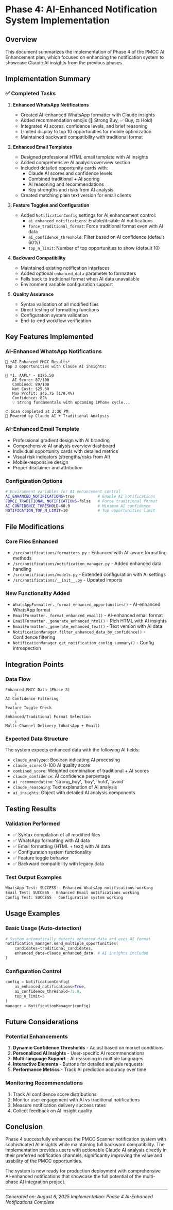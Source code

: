 # Phase 4: AI-Enhanced Notification System Implementation

## Overview

This document summarizes the implementation of Phase 4 of the PMCC AI Enhancement plan, which focused on enhancing the notification system to showcase Claude AI insights from the previous phases.

## Implementation Summary

### ✅ Completed Tasks

1. **Enhanced WhatsApp Notifications**
   - Created AI-enhanced WhatsApp formatter with Claude insights
   - Added recommendation emojis (🚀 Strong Buy, ✅ Buy, ⚖️ Hold)
   - Integrated AI scores, confidence levels, and brief reasoning
   - Limited display to top 10 opportunities for mobile optimization
   - Maintained backward compatibility with traditional format

2. **Enhanced Email Templates**
   - Designed professional HTML email template with AI insights
   - Added comprehensive AI analysis overview section
   - Included detailed opportunity cards with:
     - Claude AI scores and confidence levels
     - Combined traditional + AI scoring
     - AI reasoning and recommendations
     - Key strengths and risks from AI analysis
   - Created matching plain text version for email clients

3. **Feature Toggles and Configuration**
   - Added `NotificationConfig` settings for AI enhancement control:
     - `ai_enhanced_notifications`: Enable/disable AI notifications
     - `force_traditional_format`: Force traditional format even with AI data
     - `ai_confidence_threshold`: Filter based on AI confidence (default 60%)
     - `top_n_limit`: Number of top opportunities to show (default 10)

4. **Backward Compatibility**
   - Maintained existing notification interfaces
   - Added optional `enhanced_data` parameter to formatters
   - Falls back to traditional format when AI data unavailable
   - Environment variable configuration support

5. **Quality Assurance**
   - Syntax validation of all modified files
   - Direct testing of formatting functions
   - Configuration system validation
   - End-to-end workflow verification

## Key Features Implemented

### AI-Enhanced WhatsApp Notifications
```
🤖 *AI-Enhanced PMCC Results*
Top 3 opportunities with Claude AI insights:

🚀 *1. AAPL* - $175.50
   AI Score: 87/100
   Combined: 89/100
   Net Cost: $25.50
   Max Profit: $45.75 (179.4%)
   Confidence: 82%
   💡 Strong fundamentals with upcoming iPhone cycle...

⏰ Scan completed at 2:30 PM
🤖 Powered by Claude AI + Traditional Analysis
```

### AI-Enhanced Email Template
- Professional gradient design with AI branding
- Comprehensive AI analysis overview dashboard
- Individual opportunity cards with detailed metrics
- Visual risk indicators (strengths/risks from AI)
- Mobile-responsive design
- Proper disclaimer and attribution

### Configuration Options
```bash
# Environment variables for AI enhancement control
AI_ENHANCED_NOTIFICATIONS=true          # Enable AI notifications
FORCE_TRADITIONAL_NOTIFICATIONS=false   # Force traditional format
AI_CONFIDENCE_THRESHOLD=60.0            # Minimum AI confidence
NOTIFICATION_TOP_N_LIMIT=10             # Top opportunities limit
```

## File Modifications

### Core Files Enhanced
- `/src/notifications/formatters.py` - Enhanced with AI-aware formatting methods
- `/src/notifications/notification_manager.py` - Added enhanced data handling
- `/src/notifications/models.py` - Extended configuration with AI settings
- `/src/notifications/__init__.py` - Updated imports

### New Functionality Added
- `WhatsAppFormatter._format_enhanced_opportunities()` - AI-enhanced WhatsApp format
- `EmailFormatter._format_enhanced_email()` - AI-enhanced email format
- `EmailFormatter._generate_enhanced_html()` - Rich HTML with AI insights
- `EmailFormatter._generate_enhanced_text()` - Text version with AI data
- `NotificationManager.filter_enhanced_data_by_confidence()` - Confidence filtering
- `NotificationManager.get_notification_config_summary()` - Config introspection

## Integration Points

### Data Flow
```
Enhanced PMCC Data (Phase 3) 
    ↓
AI Confidence Filtering
    ↓
Feature Toggle Check
    ↓
Enhanced/Traditional Format Selection
    ↓
Multi-Channel Delivery (WhatsApp + Email)
```

### Expected Data Structure
The system expects enhanced data with the following AI fields:
- `claude_analyzed`: Boolean indicating AI processing
- `claude_score`: 0-100 AI quality score
- `combined_score`: Weighted combination of traditional + AI scores
- `claude_confidence`: AI confidence percentage
- `ai_recommendation`: 'strong_buy', 'buy', 'hold', 'avoid'
- `claude_reasoning`: Text explanation of AI analysis
- `ai_insights`: Object with detailed AI analysis components

## Testing Results

### Validation Performed
- ✅ Syntax compilation of all modified files
- ✅ WhatsApp formatting with AI data
- ✅ Email formatting (HTML + text) with AI data
- ✅ Configuration system functionality
- ✅ Feature toggle behavior
- ✅ Backward compatibility with legacy data

### Test Output Examples
```bash
WhatsApp Test: SUCCESS - Enhanced WhatsApp notifications working
Email Test: SUCCESS - Enhanced Email notifications working  
Config Test: SUCCESS - Configuration system working
```

## Usage Examples

### Basic Usage (Auto-detection)
```python
# System automatically detects enhanced data and uses AI format
notification_manager.send_multiple_opportunities(
    candidates=traditional_candidates,
    enhanced_data=claude_enhanced_data  # AI insights included
)
```

### Configuration Control
```python
config = NotificationConfig(
    ai_enhanced_notifications=True,
    ai_confidence_threshold=75.0,
    top_n_limit=5
)
manager = NotificationManager(config)
```

## Future Considerations

### Potential Enhancements
1. **Dynamic Confidence Thresholds** - Adjust based on market conditions
2. **Personalized AI Insights** - User-specific AI recommendations
3. **Multi-language Support** - AI reasoning in multiple languages
4. **Interactive Elements** - Buttons for detailed analysis requests
5. **Performance Metrics** - Track AI prediction accuracy over time

### Monitoring Recommendations
1. Track AI confidence score distributions
2. Monitor user engagement with AI vs traditional notifications
3. Measure notification delivery success rates
4. Collect feedback on AI insight quality

## Conclusion

Phase 4 successfully enhances the PMCC Scanner notification system with sophisticated AI insights while maintaining full backward compatibility. The implementation provides users with actionable Claude AI analysis directly in their preferred notification channels, significantly improving the value and usability of the PMCC opportunities.

The system is now ready for production deployment with comprehensive AI-enhanced notifications that showcase the full potential of the multi-phase AI integration project.

---
*Generated on: August 6, 2025*
*Implementation: Phase 4 AI-Enhanced Notifications Complete*